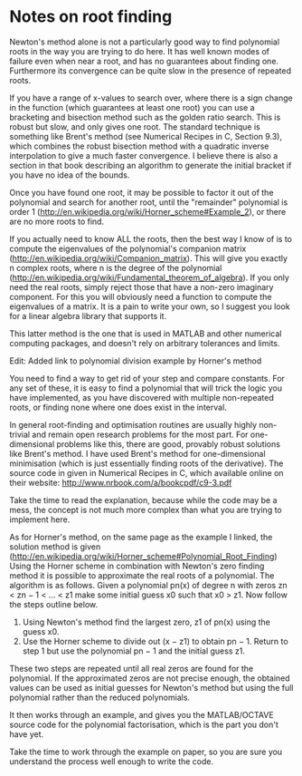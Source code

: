 # Notes on root finding

Newton's method alone is not a particularly good way to find polynomial roots in the way you are trying to do here.
It has well known modes of failure even when near a root, and has no guarantees about finding one. 
Furthermore its convergence can be quite slow in the presence of repeated roots.

If you have a range of x-values to search over, where there is a sign change in the function (which guarantees at 
least one root) you can use a bracketing and bisection method such as the golden ratio search. This is robust but 
slow, and only gives one root.
The standard technique is something like Brent's method (see Numerical Recipes in C, Section 9.3), which combines 
the robust bisection method with a quadratic inverse interpolation to give a much faster convergence. 
I believe there is also a section in that book describing an algorithm to generate the initial bracket if you 
have no idea of the bounds.

Once you have found one root, it may be possible to factor it out of the polynomial and search for another root, 
until the "remainder" polynomial is order 1 (http://en.wikipedia.org/wiki/Horner_scheme#Example_2), or 
there are no more roots to find.

If you actually need to know ALL the roots, then the best way I know of is to compute the eigenvalues of the 
polynomial's companion matrix (http://en.wikipedia.org/wiki/Companion_matrix).
This will give you exactly n complex roots, where n is the degree of the polynomial 
(http://en.wikipedia.org/wiki/Fundamental_theorem_of_algebra). If you only need the real roots, simply 
reject those that have a non-zero imaginary component.
For this you will obviously need a function to compute the eigenvalues of a matrix. It is a pain to write 
your own, so I suggest you look for a linear algebra library that supports it.

This latter method is the one that is used in MATLAB and other numerical computing packages, and doesn't rely on arbitrary tolerances and limits.

Edit: Added link to polynomial division example by Horner's method

You need to find a way to get rid of your step and compare constants.
For any set of these, it is easy to find a polynomial that will trick the logic you have implemented, as you have discovered with multiple non-repeated roots, or finding none where one does exist in the interval.

In general root-finding and optimisation routines are usually highly non-trivial and remain open research problems for the most part. 
For one-dimensional problems like this, there are good, provably robust solutions like Brent's method.
I have used Brent's method for one-dimensional minimisation (which is just essentially finding roots of the derivative). 
The source code in given in Numerical Recipes in C, which available online on their website:
http://www.nrbook.com/a/bookcpdf/c9-3.pdf

Take the time to read the explanation, because while the code may be a mess, the concept is not much more complex than what 
you are trying to implement here.

As for Horner's method, on the same page as the example I linked, the solution method is given 
(http://en.wikipedia.org/wiki/Horner_scheme#Polynomial_Root_Finding)
Using the Horner scheme in combination with Newton's zero finding method it is possible to approximate the real roots of a polynomial. 
The algorithm is as follows. 
Given a polynomial pn(x) of degree n with zeros zn < zn − 1 < ... < z1 make some initial guess x0 such that x0 > z1. 
Now follow the steps outline below.

1.   Using Newton's method find the largest zero, z1 of pn(x) using the guess x0.
2.   Use the Horner scheme to divide out (x − z1) to obtain pn − 1. Return to step 1 but use the polynomial pn − 1 and the initial guess z1.

These two steps are repeated until all real zeros are found for the polynomial. If the approximated zeros are not precise enough, the obtained values can be used as initial guesses for Newton's method but using the full polynomial rather than the reduced polynomials.

It then works through an example, and gives you the MATLAB/OCTAVE source code for the polynomial factorisation, which is the part you don't have yet.

Take the time to work through the example on paper, so you are sure you understand the process well enough to write the code.
